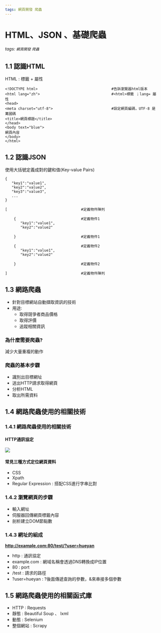 ```yaml
---
tags: 網頁開發 爬蟲
---
```

# HTML、JSON 、基礎爬蟲

###### tags: `網頁開發` `爬蟲`

## 1.1 認識HTML
HTML : 標籤 + 屬性

```=
<!DOCTYPE html>                                  #告訴瀏覽器html版本
<html lang="zh">                                 #<html>標籤 ；lang= 屬性
<head>                   
<meta charset="utf-8">                           #設定網頁編碼，UTF-8 是萬國碼
<title>網頁標題</title>
</head>
<body text="blue">
網頁內容
</body>
</html>
```

## 1.2 認識JSON

使用大括號定義成對的鍵和值(Key-value Pairs)
```=
{
   "key1":"value1",
   "key2":"value2",
   "key3":"value3",
   ...
}

```

```=
[                                  #定義物件陣列

    {                              #定義物件1
       "key1":"value1",
       "key2":"value2"
 
    }                              #定義物件1
    
    {                              #定義物件2
       "key1":"value1",
       "key2":"value2"
 
    }                              #定義物件2

]                                  #定義物件陣列

```
## 1.3 網路爬蟲

* 針對目標網站自動擷取資訊的技術
* 用途:
    * 取得競爭者商品價格
    * 取得評價
    * 追蹤相關資訊 
### 為什麼需要爬蟲?

減少大量重複的動作

### 爬蟲的基本步驟

* 識別出目標網址
* 送出HTTP請求取得網頁
* 分析HTML
* 取出所需資料

## 1.4 網路爬蟲使用的相關技術

### 1.4.1 網路爬蟲使用的相關技術
#### HTTP通訊協定
![](https://i.imgur.com/z207ckW.png)

#### 常見三種方式定位網頁資料
* CSS
* Xpath
* Regular Expression : 搭配CSS進行字串比對


### 1.4.2 瀏覽網頁的步驟
* 輸入網址
* 伺服器回傳網頁標籤內容
* 剖析建立DOM節點數

### 1.4.3 網址的組成

**http://example.com:80/test/?user=hueyan**
* http : 通訊協定
* example.com : 網域名稱會透過DNS轉換成IP位置
* 80 : port 
* /test : 請求的路徑
* ?user=hueyan : ?後面傳遞查詢的參數，&來串接多個參數

## 1.5 網路爬蟲使用的相關函式庫


* HTTP : Requests
* 靜態 : Beautiful Soup 、 lxml
* 動態 : Selenium
* 整個網站 : Scrapy
